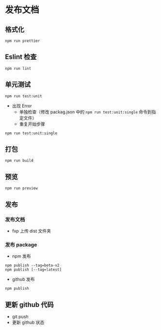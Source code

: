 # 发布文档

## 格式化

```Basic
npm run prettier
```

## Eslint 检查

```Basic
npm run lint
```

## 单元测试

```Basic
npm run test:unit
```

- 出现 Error
  - 单独检查（修改 packag.json 中的 `npm run test:unit:single` 命令到指定文件）
  - 重复开始步骤

```Basic
npm run test:unit:single
```

## 打包

```Basic
npm run build
```

## 预览

```Basic
npm run preview
```

## 发布

### 发布文档

- fxp 上传 dist 文件夹

### 发布 package

- npm 发布

```Basic
npm publish --tag=beta-v2
npm publish [--tag=latest]
```

- github 发布

```Basic
npm publish
```

## 更新 github 代码

- git push
- 更新 github 状态
